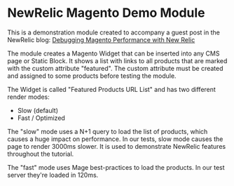 NewRelic Magento Demo Module
====================

This is a demonstration module created to accompany a guest post in the NewRelic blog: [Debugging Magento Performance with New Relic](https://blog.newrelic.com/2014/08/25/magento-strategery-debugging/)

The module creates a Magento Widget that can be inserted into any CMS page or Static Block. It shows a list with links
to all products that are marked with the custom attribute "featured". The custom attribute must be created and
assigned to some products before testing the module.

The Widget is called
"Featured Products URL List" and has two different render modes:

* Slow (default)
* Fast / Optimized

The "slow" mode uses a N+1 query to load the list of products, which causes a huge impact on performance. In our tests,
slow mode causes the page to render 3000ms slower. It is used to demonstrate NewRelic features throughout the tutorial.

The "fast" mode uses Mage best-practices to load the products. In our test server they're loaded in 120ms.
